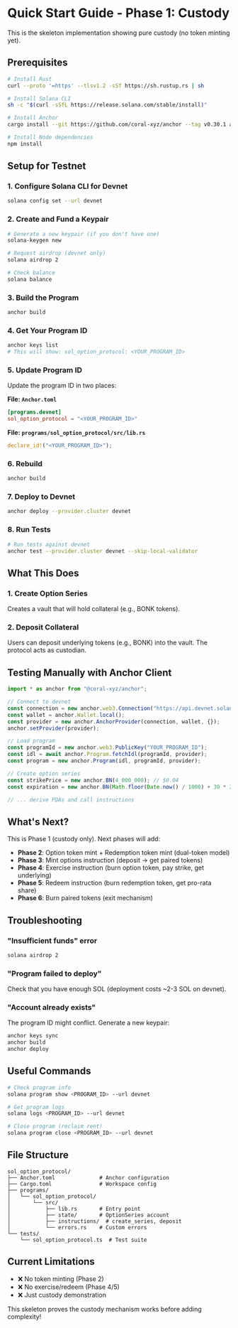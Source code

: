 # Quick Start Guide - Phase 1: Custody

This is the skeleton implementation showing pure custody (no token minting yet).

## Prerequisites

```bash
# Install Rust
curl --proto '=https' --tlsv1.2 -sSf https://sh.rustup.rs | sh

# Install Solana CLI
sh -c "$(curl -sSfL https://release.solana.com/stable/install)"

# Install Anchor
cargo install --git https://github.com/coral-xyz/anchor --tag v0.30.1 anchor-cli

# Install Node dependencies
npm install
```

## Setup for Testnet

### 1. Configure Solana CLI for Devnet

```bash
solana config set --url devnet
```

### 2. Create and Fund a Keypair

```bash
# Generate a new keypair (if you don't have one)
solana-keygen new

# Request airdrop (devnet only)
solana airdrop 2

# Check balance
solana balance
```

### 3. Build the Program

```bash
anchor build
```

### 4. Get Your Program ID

```bash
anchor keys list
# This will show: sol_option_protocol: <YOUR_PROGRAM_ID>
```

### 5. Update Program ID

Update the program ID in two places:

**File: `Anchor.toml`**
```toml
[programs.devnet]
sol_option_protocol = "<YOUR_PROGRAM_ID>"
```

**File: `programs/sol_option_protocol/src/lib.rs`**
```rust
declare_id!("<YOUR_PROGRAM_ID>");
```

### 6. Rebuild

```bash
anchor build
```

### 7. Deploy to Devnet

```bash
anchor deploy --provider.cluster devnet
```

### 8. Run Tests

```bash
# Run tests against devnet
anchor test --provider.cluster devnet --skip-local-validator
```

## What This Does

### 1. Create Option Series
Creates a vault that will hold collateral (e.g., BONK tokens).

### 2. Deposit Collateral
Users can deposit underlying tokens (e.g., BONK) into the vault. The protocol acts as custodian.

## Testing Manually with Anchor Client

```typescript
import * as anchor from "@coral-xyz/anchor";

// Connect to devnet
const connection = new anchor.web3.Connection("https://api.devnet.solana.com");
const wallet = anchor.Wallet.local();
const provider = new anchor.AnchorProvider(connection, wallet, {});
anchor.setProvider(provider);

// Load program
const programId = new anchor.web3.PublicKey("YOUR_PROGRAM_ID");
const idl = await anchor.Program.fetchIdl(programId, provider);
const program = new anchor.Program(idl, programId, provider);

// Create option series
const strikePrice = new anchor.BN(4_000_000); // $0.04
const expiration = new anchor.BN(Math.floor(Date.now() / 1000) + 30 * 24 * 60 * 60);

// ... derive PDAs and call instructions
```

## What's Next?

This is Phase 1 (custody only). Next phases will add:

- **Phase 2**: Option token mint + Redemption token mint (dual-token model)
- **Phase 3**: Mint options instruction (deposit → get paired tokens)
- **Phase 4**: Exercise instruction (burn option token, pay strike, get underlying)
- **Phase 5**: Redeem instruction (burn redemption token, get pro-rata share)
- **Phase 6**: Burn paired tokens (exit mechanism)

## Troubleshooting

### "Insufficient funds" error
```bash
solana airdrop 2
```

### "Program failed to deploy"
Check that you have enough SOL (deployment costs ~2-3 SOL on devnet).

### "Account already exists"
The program ID might conflict. Generate a new keypair:
```bash
anchor keys sync
anchor build
anchor deploy
```

## Useful Commands

```bash
# Check program info
solana program show <PROGRAM_ID> --url devnet

# Get program logs
solana logs <PROGRAM_ID> --url devnet

# Close program (reclaim rent)
solana program close <PROGRAM_ID> --url devnet
```

## File Structure

```
sol_option_protocol/
├── Anchor.toml              # Anchor configuration
├── Cargo.toml               # Workspace config
├── programs/
│   └── sol_option_protocol/
│       └── src/
│           ├── lib.rs       # Entry point
│           ├── state/       # OptionSeries account
│           ├── instructions/  # create_series, deposit
│           └── errors.rs    # Custom errors
└── tests/
    └── sol_option_protocol.ts  # Test suite
```

## Current Limitations

- ❌ No token minting (Phase 2)
- ❌ No exercise/redeem (Phase 4/5)
- ❌ Just custody demonstration

This skeleton proves the custody mechanism works before adding complexity!
